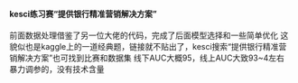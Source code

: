 #### kesci练习赛“提供银行精准营销解决方案”
前面数据处理借鉴了另一位大佬的代码，完成了后面模型选择和一些简单优化
这貌似也是kaggle上的一道经典题，链接就不贴出了，kesci搜索“提供银行精准营销解决方案”也可找到比赛和数据集
线下AUC大概95，线上AUC大致93~4左右
暴力调参的，没有技术含量

